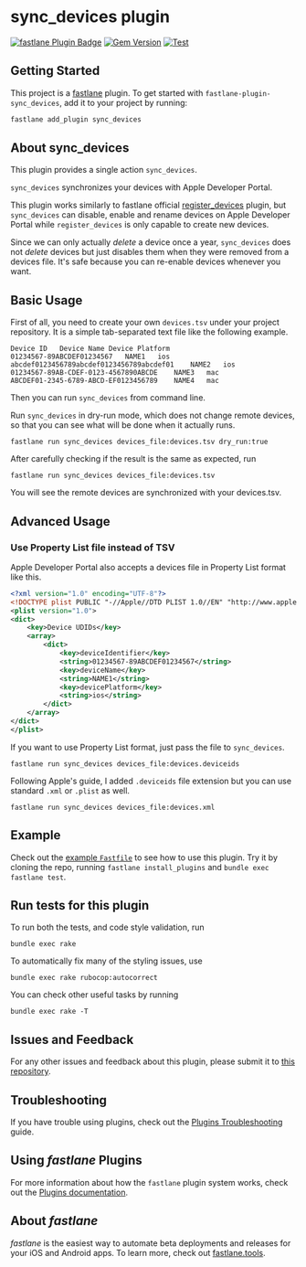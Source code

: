 # sync\_devices plugin

[![fastlane Plugin Badge](https://rawcdn.githack.com/fastlane/fastlane/master/fastlane/assets/plugin-badge.svg)](https://rubygems.org/gems/fastlane-plugin-sync_devices)
[![Gem Version](https://badge.fury.io/rb/fastlane-plugin-sync_devices.svg)](https://badge.fury.io/rb/fastlane-plugin-sync_devices)
[![Test](https://github.com/manicmaniac/fastlane-plugin-sync_devices/actions/workflows/test.yml/badge.svg)](https://github.com/manicmaniac/fastlane-plugin-sync_devices/actions/workflows/test.yml)

## Getting Started

This project is a [fastlane](https://github.com/fastlane/fastlane) plugin. To get started with `fastlane-plugin-sync_devices`, add it to your project by running:

```bash
fastlane add_plugin sync_devices
```

## About sync\_devices

This plugin provides a single action `sync_devices`.

`sync_devices` synchronizes your devices with Apple Developer Portal.

This plugin works similarly to fastlane official [register\_devices](https://docs.fastlane.tools/actions/register_devices/) plugin, but `sync_devices` can disable, enable and rename devices on Apple Developer Portal while `register_devices` is only capable to create new devices.

Since we can only actually _delete_ a device once a year, `sync_devices` does not _delete_ devices but just disables them when they were removed from a devices file. It's safe because you can re-enable devices whenever you want.

## Basic Usage

First of all, you need to create your own `devices.tsv` under your project repository. It is a simple tab-separated text file like the following example.

```
Device ID	Device Name	Device Platform
01234567-89ABCDEF01234567	NAME1	ios
abcdef0123456789abcdef0123456789abcdef01	NAME2	ios
01234567-89AB-CDEF-0123-4567890ABCDE	NAME3	mac
ABCDEF01-2345-6789-ABCD-EF0123456789	NAME4	mac
```

Then you can run `sync_devices` from command line.

Run `sync_devices` in dry-run mode, which does not change remote devices, so that you can see what will be done when it actually runs.

```
fastlane run sync_devices devices_file:devices.tsv dry_run:true
```

After carefully checking if the result is the same as expected, run

```
fastlane run sync_devices devices_file:devices.tsv
```

You will see the remote devices are synchronized with your devices.tsv.


## Advanced Usage

### Use Property List file instead of TSV

Apple Developer Portal also accepts a devices file in Property List format like this.

```xml
<?xml version="1.0" encoding="UTF-8"?>
<!DOCTYPE plist PUBLIC "-//Apple//DTD PLIST 1.0//EN" "http://www.apple.com/DTDs/PropertyList-1.0.dtd">
<plist version="1.0">
<dict>
	<key>Device UDIDs</key>
	<array>
		<dict>
			<key>deviceIdentifier</key>
			<string>01234567-89ABCDEF01234567</string>
			<key>deviceName</key>
			<string>NAME1</string>
			<key>devicePlatform</key>
			<string>ios</string>
		</dict>
	</array>
</dict>
</plist>
```

If you want to use Property List format, just pass the file to `sync_devices`.

```
fastlane run sync_devices devices_file:devices.deviceids
```

Following Apple's guide, I added `.deviceids` file extension but you can use standard `.xml` or `.plist` as well.

```
fastlane run sync_devices devices_file:devices.xml
```

## Example

Check out the [example `Fastfile`](fastlane/Fastfile) to see how to use this plugin. Try it by cloning the repo, running `fastlane install_plugins` and `bundle exec fastlane test`.

## Run tests for this plugin

To run both the tests, and code style validation, run

```
bundle exec rake
```

To automatically fix many of the styling issues, use
```
bundle exec rake rubocop:autocorrect
```

You can check other useful tasks by running

```
bundle exec rake -T
```

## Issues and Feedback

For any other issues and feedback about this plugin, please submit it to [this repository](https://github.com/manicmaniac/fastlane-plugin-sync_devices).

## Troubleshooting

If you have trouble using plugins, check out the [Plugins Troubleshooting](https://docs.fastlane.tools/plugins/plugins-troubleshooting/) guide.

## Using _fastlane_ Plugins

For more information about how the `fastlane` plugin system works, check out the [Plugins documentation](https://docs.fastlane.tools/plugins/create-plugin/).

## About _fastlane_

_fastlane_ is the easiest way to automate beta deployments and releases for your iOS and Android apps. To learn more, check out [fastlane.tools](https://fastlane.tools).
